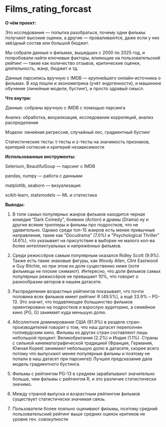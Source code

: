 # Films_rating_forcast

**О чём проект:**

Это исследование — попытка разобраться, почему одни фильмы получают высокие оценки, а другие — проваливаются, даже если у них звёздный состав или большой бюджет.

Мы собрали данные о фильмах, вышедших с 2000 по 2025 год, и попробовали найти ключевые факторы, влияющие на пользовательский рейтинг — такие как количество отзывов, критические оценки, длительность, жанр, бюджет и тд.

Данные парсились вручную с IMDB — крупнейшего онлайн-источника о фильмах. В ход пошли и эконометрика (учёт эндогенности), и машинное обучение (линейные модели, бустинг), и просто здравый смысл.

**Что внутри:**

 Данные: собраны вручную с IMDB с помощью парсинга

 Анализ: обработка, визуализация, исследование корреляций, анализ распределения

 Модели: линейная регрессия, случайный лес, градиентный бустинг

 Статистические тесты: t-тесты и z-тесты на значимость признаков, критерий согласия и критерий независимости

**Использованные инструменты:**

Selenium, BeautifulSoup — парсинг с IMDB

pandas, numpy — работа с данными

matplotlib, seaborn — визуализация

scikit-learn, statsmodels — ML и статистика

**Выводы:**

1. В топе самых популярных жанров фильмов находится черная комедия "Dark Comedy", боевики (Action) и драмы (Drama) ну и другие всякие триллеры и фильмы про подростков, что не удивительно. Однако среди топ-15 жанров есть менее привычные направления, такие как "Docudrama" (7.0%) и "Psychological Thriller" (4.6%), что указывает на присутствие в выборке не малого кол-ва более интеллектуальных и напряжённых фильмов.

2. Среди режиссёров самым популярным оказался Ridley Scott (9.9%). Также есть такие знаковые фигуры, как Woody Allen, Clint Eastwood и Guy Ritchie, но при этом их доля существенно ниже (хотя фильмецы не плохие снимают). Интересно, что доля фильмов самых популярных режиссёров не превышает 10%, что говорит о разнообразии авторов в нашем датасете.

3. Распределение возрастных рейтингов показывает, что почти половина всех фильмов имеет рейтинг R (49.5%), а ещё 33.9% – PG-13. Это значит, что подавляющее большинство фильмов ориентировано на подростков и взрослую аудиторию, а семейное кино (PG, G) занимает куда меньшую долю.

4. Абсолютное доминирование США (91.9%) в разделе стран-производителей говорит о том, что наш датасет переполнен голливудским кино. Фильмы из других стран составляют лишь небольшой процент: Великобритания (2.2%) и Индия (1.1%). Страны с сильной кинематографической традицией (Франция, Германия, Южная Корея) занимают небольшую долю в датасете, скорее всего потому что выпускают менее популярные фильмы и поэтому не попали в наш датасет при парсинге))
Лучшее предсказание дала модель градиентного бустинга.

5. Фильмы с рейтингом PG-13 в среднем зарабатывают значительно больше, чем фильмы с рейтингом R, и это различие статистически значимо.

6. Между страной выпуска и возрастным рейтингом фильмов существует статистически значимая связь.

7. Пользователи более лояльно оценивают фильмы, поэтому средний пользовательский рейтинг выше средних оценок критиков не уровне ген. совокупности

